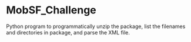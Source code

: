 # MobSF_Challenge
Python program to programmatically unzip the package, list the filenames and directories in package, and parse the XML file.
